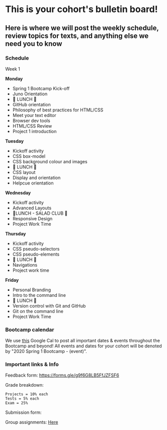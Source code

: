 # This is your cohort's bulletin board! 
## Here is where we will post the weekly schedule, review topics for texts, and anything else we need you to know

### Schedule

Week 1

**Monday**

* Spring 1 Bootcamp Kick-off
* Juno Orientation
* 🍴 LUNCH 🍴
* GitHub orientation
* Philosophy of best practices for HTML/CSS
* Meet your text editor
* Browser dev tools
* HTML/CSS Review
* Project 1 introduction

**Tuesday**

* Kickoff activity
* CSS box-model
* CSS background colour and images
* 🍴 LUNCH 🍴
* CSS layout
* Display and orientation
* Helpcue orientation

**Wednesday**

* Kickoff activity
* Advanced Layouts
* 🥗LUNCH - SALAD CLUB 🥗
* Responsive Design
* Project Work Time

**Thursday**

* Kickoff activity
* CSS pseudo-selectors
* CSS pseudo-elements
* 🍴 LUNCH 🍴
* Navigations
* Project work time

**Friday**

* Personal Branding
* Intro to the command line
* 🍴 LUNCH 🍴
* Version control with Git and GitHub
* Git on the command line
* Project Work Time


### Bootcamp calendar
We use [this](https://calendar.google.com/calendar/embed?src=hackeryou.com_ckj6930nr6kraakaisos09cccs%40group.calendar.google.com&ctz=America%2FToronto) Google Cal to post all important dates & events throughout the Bootcamp and beyond! All events and dates for your cohort will be denoted by "2020 Spring 1 Bootcamp - (event)".

### Important links & Info
Feedback form: https://forms.gle/g9f6G8LB5FfJZFSF6

Grade breakdown:
```
Projects = 10% each
Tests = 5% each
Exam = 25%
```

Submission form:

Group assignments: [Here]()

